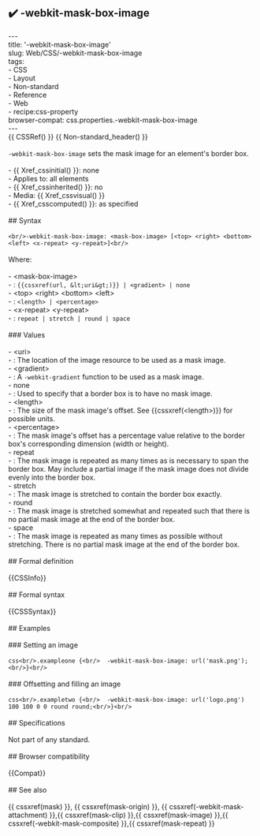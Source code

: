 ## ✔️ -webkit-mask-box-image 
 ---<br/>title: '-webkit-mask-box-image'<br/>slug: Web/CSS/-webkit-mask-box-image<br/>tags:<br/>  - CSS<br/>  - Layout<br/>  - Non-standard<br/>  - Reference<br/>  - Web<br/>  - recipe:css-property<br/>browser-compat: css.properties.-webkit-mask-box-image<br/>---<br/>{{ CSSRef() }} {{ Non-standard_header() }}<br/><br/>`-webkit-mask-box-image` sets the mask image for an element's border box.<br/><br/>- {{ Xref_cssinitial() }}: none<br/>- Applies to: all elements<br/>- {{ Xref_cssinherited() }}: no<br/>- Media: {{ Xref_cssvisual() }}<br/>- {{ Xref_csscomputed() }}: as specified<br/><br/>## Syntax<br/><br/>```<br/>-webkit-mask-box-image: <mask-box-image> [<top> <right> <bottom> <left> <x-repeat> <y-repeat>]<br/>```<br/><br/>Where:<br/><br/>- \<mask-box-image><br/>  - : `{{cssxref(url, &lt;uri&gt;)}} | <gradient> | none`<br/>- \<top> \<right> \<bottom> \<left><br/>  - : `<length> | <percentage>`<br/>- \<x-repeat> \<y-repeat><br/>  - : `repeat | stretch | round | space`<br/><br/>### Values<br/><br/>- \<uri><br/>  - : The location of the image resource to be used as a mask image.<br/>- \<gradient><br/>  - : A `-webkit-gradient` function to be used as a mask image.<br/>- none<br/>  - : Used to specify that a border box is to have no mask image.<br/>- \<length><br/>  - : The size of the mask image's offset. See {{cssxref(&lt;length&gt;)}} for possible units.<br/>- \<percentage><br/>  - : The mask image's offset has a percentage value relative to the border box's corresponding dimension (width or height).<br/>- repeat<br/>  - : The mask image is repeated as many times as is necessary to span the border box. May include a partial image if the mask image does not divide evenly into the border box.<br/>- stretch<br/>  - : The mask image is stretched to contain the border box exactly.<br/>- round<br/>  - : The mask image is stretched somewhat and repeated such that there is no partial mask image at the end of the border box.<br/>- space<br/>  - : The mask image is repeated as many times as possible without stretching. There is no partial mask image at the end of the border box.<br/><br/>## Formal definition<br/><br/>{{CSSInfo}}<br/><br/>## Formal syntax<br/><br/>{{CSSSyntax}}<br/><br/>## Examples<br/><br/>### Setting an image<br/><br/>```css<br/>.exampleone {<br/>  -webkit-mask-box-image: url('mask.png');<br/>}<br/>```<br/><br/>### Offsetting and filling an image<br/><br/>```css<br/>.exampletwo {<br/>  -webkit-mask-box-image: url('logo.png') 100 100 0 0 round round;<br/>}<br/>```<br/><br/>## Specifications<br/><br/>Not part of any standard.<br/><br/>## Browser compatibility<br/><br/>{{Compat}}<br/><br/>## See also<br/><br/>{{ cssxref(mask) }}, {{ cssxref(mask-origin) }}, {{ cssxref(-webkit-mask-attachment) }},{{ cssxref(mask-clip) }},{{ cssxref(mask-image) }},{{ cssxref(-webkit-mask-composite) }},{{ cssxref(mask-repeat) }}<br/>